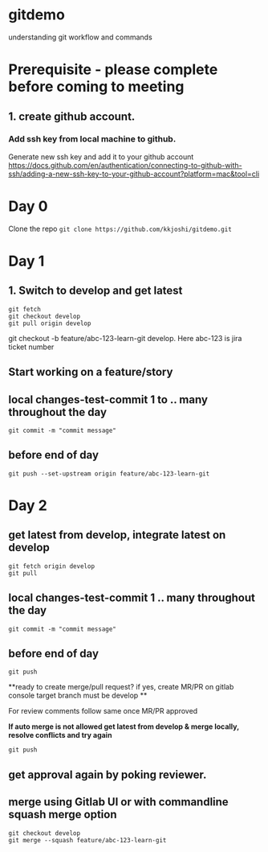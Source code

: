 # gitdemo
understanding git workflow and commands

# Prerequisite - please complete before coming to meeting
## 1. create github account.
### Add ssh key from local machine to github. 
Generate new ssh key and add it to your github account
https://docs.github.com/en/authentication/connecting-to-github-with-ssh/adding-a-new-ssh-key-to-your-github-account?platform=mac&tool=cli

# Day 0
Clone the repo
`git clone https://github.com/kkjoshi/gitdemo.git`

# Day 1
## 1. Switch to develop and get latest
```
git fetch
git checkout develop 
git pull origin develop
```
git checkout -b feature/abc-123-learn-git develop. Here abc-123 is jira ticket number
## Start working on a feature/story
## local changes-test-commit 1 to .. many throughout the day
`git commit -m "commit message"`

## before end of day
`git push --set-upstream origin feature/abc-123-learn-git`

# Day 2
## get latest from develop, integrate latest on develop
``` 
git fetch origin develop
git pull 
```

## local changes-test-commit 1 .. many throughout the day
`git commit -m "commit message"`

## before end of day
`git push`

**ready to create merge/pull request? if yes,
create MR/PR on gitlab console
target branch must be develop
**

For review comments follow same once MR/PR approved

**If auto merge is not allowed get latest from develop & merge locally, resolve conflicts and try again**

`git push`

## get approval again by poking reviewer.
## merge using Gitlab UI or with commandline squash merge option

```
git checkout develop
git merge --squash feature/abc-123-learn-git
```
